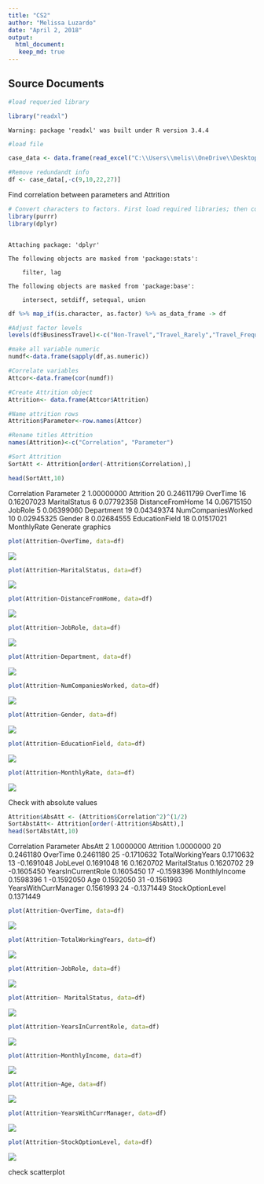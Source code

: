 ```yaml
---
title: "CS2"
author: "Melissa Luzardo"
date: "April 2, 2018"
output: 
  html_document:
   keep_md: true
---
```


## Source Documents


```r
#load requeried library

library("readxl")
```

```
Warning: package 'readxl' was built under R version 3.4.4
```

```r
#load file

case_data <- data.frame(read_excel("C:\\Users\\melis\\OneDrive\\Desktop\\SMU\\MSDS 6306 - Data Science\\Case Study 2\\CaseStudy2-data.xlsx"))

#Remove redundandt info
df <- case_data[,-c(9,10,22,27)]
```

Find correlation between parameters and Attrition


```r
# Convert characters to factors. First load required libraries; then code.
library(purrr)
library(dplyr)
```

```

Attaching package: 'dplyr'
```

```
The following objects are masked from 'package:stats':

    filter, lag
```

```
The following objects are masked from 'package:base':

    intersect, setdiff, setequal, union
```

```r
df %>% map_if(is.character, as.factor) %>% as_data_frame -> df

#Adjust factor levels
levels(df$BusinessTravel)<-c("Non-Travel","Travel_Rarely","Travel_Frequently")

#make all variable numeric
numdf<-data.frame(sapply(df,as.numeric))

#Correlate variables
Attcor<-data.frame(cor(numdf))

#Create Attrition object
Attrition<- data.frame(Attcor$Attrition)

#Name attrition rows
Attrition$Parameter<-row.names(Attcor)

#Rename titles Attrition
names(Attrition)<-c("Correlation", "Parameter")

#Sort Attrition
SortAtt <- Attrition[order(-Attrition$Correlation),]

head(SortAtt,10)
```

   Correlation          Parameter
2   1.00000000          Attrition
20  0.24611799           OverTime
16  0.16207023      MaritalStatus
6   0.07792358   DistanceFromHome
14  0.06715150            JobRole
5   0.06399060         Department
19  0.04349374 NumCompaniesWorked
10  0.02945325             Gender
8   0.02684555     EducationField
18  0.01517021        MonthlyRate
Generate graphics


```r
plot(Attrition~OverTime, data=df)
```

![](CS2_files/figure-html/unnamed-chunk-3-1.png)<!-- -->

```r
plot(Attrition~MaritalStatus, data=df)
```

![](CS2_files/figure-html/unnamed-chunk-3-2.png)<!-- -->

```r
plot(Attrition~DistanceFromHome, data=df)
```

![](CS2_files/figure-html/unnamed-chunk-3-3.png)<!-- -->

```r
plot(Attrition~JobRole, data=df)
```

![](CS2_files/figure-html/unnamed-chunk-3-4.png)<!-- -->

```r
plot(Attrition~Department, data=df)
```

![](CS2_files/figure-html/unnamed-chunk-3-5.png)<!-- -->

```r
plot(Attrition~NumCompaniesWorked, data=df)
```

![](CS2_files/figure-html/unnamed-chunk-3-6.png)<!-- -->

```r
plot(Attrition~Gender, data=df)
```

![](CS2_files/figure-html/unnamed-chunk-3-7.png)<!-- -->

```r
plot(Attrition~EducationField, data=df)
```

![](CS2_files/figure-html/unnamed-chunk-3-8.png)<!-- -->

```r
plot(Attrition~MonthlyRate, data=df)
```

![](CS2_files/figure-html/unnamed-chunk-3-9.png)<!-- -->

Check with absolute values

```r
Attrition$AbsAtt <- (Attrition$Correlation^2)^(1/2)
SortAbstAtt<- Attrition[order(-Attrition$AbsAtt),]
head(SortAbstAtt,10)
```

   Correlation            Parameter    AbsAtt
2    1.0000000            Attrition 1.0000000
20   0.2461180             OverTime 0.2461180
25  -0.1710632    TotalWorkingYears 0.1710632
13  -0.1691048             JobLevel 0.1691048
16   0.1620702        MaritalStatus 0.1620702
29  -0.1605450   YearsInCurrentRole 0.1605450
17  -0.1598396        MonthlyIncome 0.1598396
1   -0.1592050                  Age 0.1592050
31  -0.1561993 YearsWithCurrManager 0.1561993
24  -0.1371449     StockOptionLevel 0.1371449

```r
plot(Attrition~OverTime, data=df)
```

![](CS2_files/figure-html/unnamed-chunk-4-1.png)<!-- -->

```r
plot(Attrition~TotalWorkingYears, data=df)
```

![](CS2_files/figure-html/unnamed-chunk-4-2.png)<!-- -->

```r
plot(Attrition~JobRole, data=df)
```

![](CS2_files/figure-html/unnamed-chunk-4-3.png)<!-- -->

```r
plot(Attrition~ MaritalStatus, data=df)
```

![](CS2_files/figure-html/unnamed-chunk-4-4.png)<!-- -->

```r
plot(Attrition~YearsInCurrentRole, data=df)
```

![](CS2_files/figure-html/unnamed-chunk-4-5.png)<!-- -->

```r
plot(Attrition~MonthlyIncome, data=df)
```

![](CS2_files/figure-html/unnamed-chunk-4-6.png)<!-- -->

```r
plot(Attrition~Age, data=df)
```

![](CS2_files/figure-html/unnamed-chunk-4-7.png)<!-- -->

```r
plot(Attrition~YearsWithCurrManager, data=df)
```

![](CS2_files/figure-html/unnamed-chunk-4-8.png)<!-- -->

```r
plot(Attrition~StockOptionLevel, data=df)
```

![](CS2_files/figure-html/unnamed-chunk-4-9.png)<!-- -->

check scatterplot

